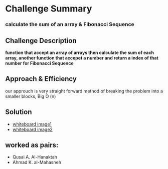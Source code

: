 # Challenge Summary

### calculate the sum of an array & Fibonacci Sequence

## Challenge Description

**function that accept an array of arrays then calculate the sum of each array, another function that accepet a number and return a index of that number for Fibonacci Sequence**

## Approach & Efficiency
our approuch is very straight forward method of breaking the problem into a smaller blocks, 
Big O (n)

## Solution
- [whiteboard image1](assets/Mock-Interviews-FibonacciSequence.jpg)
- [whiteboard image2](assets/Mock-Interviews-sumArray.jpg)

## worked as pairs: 
- Qusai A. Al-Hanaktah
- Ahmad K. al-Mahasneh